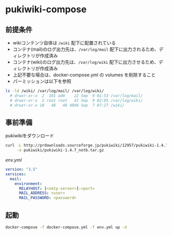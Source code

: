 # pukiwiki-compose

## 前提条件

- wikiコンテンツ自体は `/wiki` 配下に配置されている
- コンテナ(mail)のログ出力先は、`/var/log/mail` 配下に出力されるため、ディレクトリが作成済み
- コンテナ(wiki)のログ出力先は、`/var/log/wiki` 配下に出力させるため、ディレクトリが作成済み
- 上記不要な場合は、docker-compose.yml の volumes を削除すること
- パーミッションは以下を参照

```sh
ls -ld /wiki/ /var/log/mail/ /var/log/wiki/
  # drwxr-xr-x  2  101 adm    22 Sep  9 01:53 /var/log/mail/
  # drwxr-xr-x  2 root root   41 Sep  9 02:05 /var/log/wiki/
  # drwxr-xr-x 18   48   48 4096 Sep  7 07:27 /wiki/
```

## 事前準備

pukiwikiをダウンロード

```sh
curl -L http://prdownloads.sourceforge.jp/pukiwiki/12957/pukiwiki-1.4.7_notb.tar.gz \
     -o pukiwiki/pukiwiki-1.4.7_notb.tar.gz
```

*env.yml*

```yml
version: "3.5"
services:
  mail:
    environment:
      RELAYHOST: [<smtp-server>]:<port>
      MAIL_ADDRESS: <user>
      MAIL_PASSWORD: <password>
```

## 起動

```sh
docker-compose -f docker-compose.yml -f env.yml up -d
```
